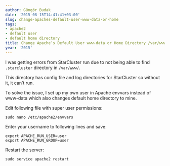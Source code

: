 ```yaml
---
author: Güngör Budak
date: '2015-08-15T14:41:41+03:00'
slug: change-apaches-default-user-www-data-or-home
tags:
- apache2
- default user
- default home directory
title: Change Apache’s Default User www-data or Home Directory /var/www/
year: '2015'
---
```


I was getting errors from StarCluster run due to not being able to find `.starcluster` directory in `/var/www/`.

This directory has config file and log directories for StarCluster so without it, it can’t run.

To solve the issue, I set up my own user in Apache envvars instead of www-data which also changes default home directory to mine.

Edit following file with super user permissions:

    sudo nano /etc/apache2/envvars

Enter your username to following lines and save:

    export APACHE_RUN_USER=user
    export APACHE_RUN_GROUP=user

Restart the server:

    sudo service apache2 restart
